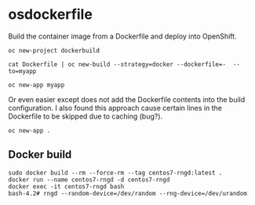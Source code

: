 # osdockerfile

Build the container image from a Dockerfile
and deploy into OpenShift.

```oc new-project dockerbuild```

```cat Dockerfile | oc new-build --strategy=docker --dockerfile=-  --to=myapp```

```oc new-app myapp```

Or even easier except does not add the Dockerfile contents into the build configuration. I also found this approach
cause certain lines in the Dockerfile to be skipped due to caching (bug?).

```oc new-app .```

## Docker build
```
sudo docker build --rm --force-rm --tag centos7-rngd:latest .
docker run --name centos7-rngd -d centos7-rngd
docker exec -it centos7-rngd bash
bash-4.2# rngd --random-device=/dev/random --rng-device=/dev/urandom
```
